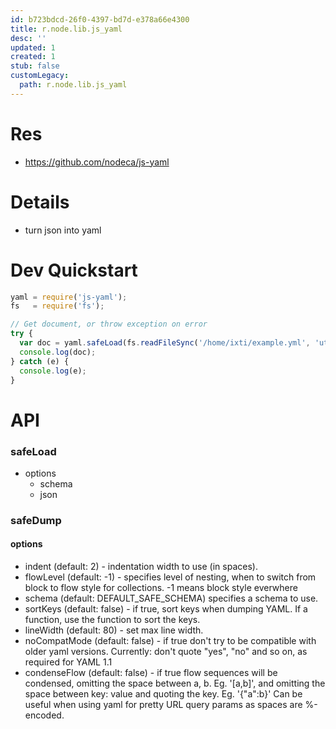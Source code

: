 ```yaml
---
id: b723bdcd-26f0-4397-bd7d-e378a66e4300
title: r.node.lib.js_yaml
desc: ''
updated: 1
created: 1
stub: false
customLegacy:
  path: r.node.lib.js_yaml
---
```


# Res
- https://github.com/nodeca/js-yaml

# Details
- turn json into yaml

# Dev Quickstart

```js
yaml = require('js-yaml');
fs   = require('fs');

// Get document, or throw exception on error
try {
  var doc = yaml.safeLoad(fs.readFileSync('/home/ixti/example.yml', 'utf8'));
  console.log(doc);
} catch (e) {
  console.log(e);
}

```

# API

### safeLoad

- options
  - schema
  - json


### safeDump

#### options
- indent (default: 2) - indentation width to use (in spaces).
- flowLevel (default: -1) - specifies level of nesting, when to switch from block to flow style for collections. -1 means block style everwhere
- schema (default: DEFAULT_SAFE_SCHEMA) specifies a schema to use.
- sortKeys (default: false) - if true, sort keys when dumping YAML. If a function, use the function to sort the keys.
- lineWidth (default: 80) - set max line width.
- noCompatMode (default: false) - if true don't try to be compatible with older yaml versions. Currently: don't quote "yes", "no" and so on, as required for YAML 1.1
- condenseFlow (default: false) - if true flow sequences will be condensed, omitting the space between a, b. Eg. '[a,b]', and omitting the space between key: value and quoting the key. Eg. '{"a":b}' Can be useful when using yaml for pretty URL query params as spaces are %-encoded.